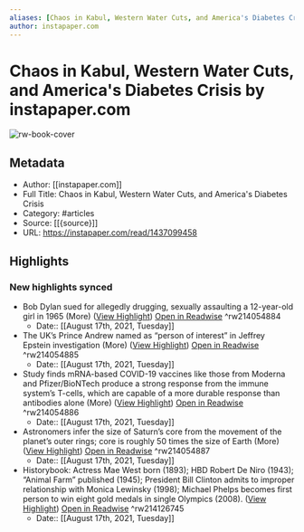 ```yaml
---
aliases: [Chaos in Kabul, Western Water Cuts, and America's Diabetes Crisis, Chaos in Kabul, Western Water Cuts, and America's Diabetes Crisis]
author: instapaper.com
---
```

# Chaos in Kabul, Western Water Cuts, and America's Diabetes Crisis by instapaper.com

![rw-book-cover](https://readwise-assets.s3.amazonaws.com/static/images/article4.6bc1851654a0.png)

## Metadata
- Author: [[instapaper.com]]
- Full Title: Chaos in Kabul, Western Water Cuts, and America's Diabetes Crisis
- Category: #articles
- Source: [[{source}]]
- URL: https://instapaper.com/read/1437099458

## Highlights
### New highlights synced
- Bob Dylan sued for allegedly drugging, sexually assaulting a 12-year-old girl in 1965 (More) ([View Highlight](https://instapaper.com/read/1437099458/17212439)) [Open in Readwise](https://readwise.io/open/214054884) ^rw214054884
    - Date:: [[August 17th, 2021, Tuesday]]
- The UK’s Prince Andrew named as “person of interest” in Jeffrey Epstein investigation (More) ([View Highlight](https://instapaper.com/read/1437099458/17212441)) [Open in Readwise](https://readwise.io/open/214054885) ^rw214054885
    - Date:: [[August 17th, 2021, Tuesday]]
- Study finds mRNA-based COVID-19 vaccines like those from Moderna and Pfizer/BioNTech produce a strong response from the immune system’s T-cells, which are capable of a more durable response than antibodies alone (More) ([View Highlight](https://instapaper.com/read/1437099458/17212467)) [Open in Readwise](https://readwise.io/open/214054886) ^rw214054886
    - Date:: [[August 17th, 2021, Tuesday]]
- Astronomers 
 infer the size of Saturn’s core from the movement of the planet’s outer rings; core is roughly 50 times the size of Earth (More) ([View Highlight](https://instapaper.com/read/1437099458/17212471)) [Open in Readwise](https://readwise.io/open/214054887) ^rw214054887
    - Date:: [[August 17th, 2021, Tuesday]]
- Historybook: Actress Mae West born (1893); HBD Robert De Niro (1943); “Animal Farm” published (1945); President Bill Clinton admits to improper relationship with Monica Lewinsky (1998); Michael Phelps becomes first person to win eight gold medals in single 
 Olympics (2008). ([View Highlight](https://instapaper.com/read/1437099458/17215397)) [Open in Readwise](https://readwise.io/open/214126745) ^rw214126745
    - Date:: [[August 17th, 2021, Tuesday]]

